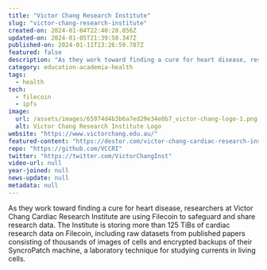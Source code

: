 ```yaml
---
title: "Victor Chang Research Institute"
slug: "victor-chang-research-institute"
created-on: 2024-01-04T22:40:28.856Z
updated-on: 2024-01-05T21:39:58.347Z
published-on: 2024-01-11T13:26:59.787Z
featured: false
description: "As they work toward finding a cure for heart disease, researchers at Victor Chang Cardiac Research Institute are using Filecoin to safeguard and share research data."
category: education-academia-health
tags:
  - health
tech:
  - filecoin
  - ipfs
image:
  url: /assets/images/65974d4b3b6a7ed29e34e0b7_victor-chang-logo-1.png
  alt: Victor Chang Research Institute Logo
website: "https://www.victorchang.edu.au/"
featured-content: "https://destor.com/victor-chang-cardiac-research-institute-case-study"
repo: "https://github.com/VCCRI"
twitter: "https://twitter.com/VictorChangInst"
video-url: null
year-joined: null
news-update: null
metadata: null
---
```


As they work toward finding a cure for heart disease, researchers at Victor Chang Cardiac Research Institute are using Filecoin to safeguard and share research data. The Institute is storing more than 125 TiBs of cardiac research data on Filecoin, including raw datasets from published papers consisting of thousands of images of cells and encrypted backups of their SyncroPatch machine, a laboratory technique for studying currents in living cells.
